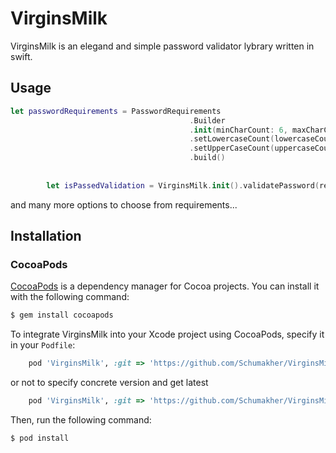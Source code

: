 # VirginsMilk

VirginsMilk is an elegand and simple password validator lybrary written in swift.

## Usage

```swift
let passwordRequirements = PasswordRequirements
                                        .Builder
                                        .init(minCharCount: 6, maxCharCount: 30)
                                        .setLowercaseCount(lowercaseCount: 1)
                                        .setUpperCaseCount(uppercaseCount: 1)
                                        .build()
        
        
        let isPassedValidation = VirginsMilk.init().validatePassword(requirements: passwordRequirements, password: password)
```

and many more options to choose from requirements...

## Installation

### CocoaPods

[CocoaPods](http://cocoapods.org) is a dependency manager for Cocoa projects. You can install it with the following command:

```bash
$ gem install cocoapods
```

To integrate VirginsMilk into your Xcode project using CocoaPods, specify it in your `Podfile`:

```ruby
    pod 'VirginsMilk', :git => 'https://github.com/Schumakher/VirginsMilk.git', :tag => '1.0.3'
```
or not to specify concrete version and get latest

```ruby
    pod 'VirginsMilk', :git => 'https://github.com/Schumakher/VirginsMilk.git'
```

Then, run the following command:

```bash
$ pod install
```
